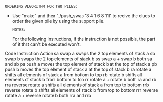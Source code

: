     ORDERING ALGORITHM FOR TWO PILES:

- Use "make" and then "./push_swap '3 4 1 6 8 111' to recive the clues to order the given pile by using the support pile.

      NOTES:

  For the following instructions, if the instruction is not possible, the part of it that can't be executed won't.

Code	        Instruction	                        Action
sa	    swap a	                            swaps the 2 top elements of stack a
sb	    swap b	                            swaps the 2 top elements of stack b
ss	    swap a + swap b	                    both sa and sb
pa	    push a	                            moves the top element of stack b at the top of stack a
pb	    push b	                            moves the top element of stack a at the top of stack b
ra    	rotate a	                        shifts all elements of stack a from bottom to top
rb	    rotate b	                        shifts all elements of stack b from bottom to top
rr	    rotate a + rotate b	                both ra and rb
rra	    reverse rotate a	                shifts all elements of stack a from top to bottom
rrb	    reverse rotate b	                shifts all elements of stack b from top to bottom
rrr	    reverse rotate a + reverse rotate b	both rra and rrb
